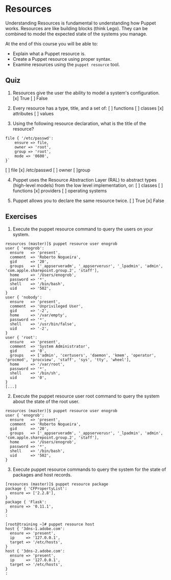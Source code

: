 # Resources

Understanding Resources is fundamental to understanding how Puppet works. Resources are like building blocks (think Lego). They can be combined to model the expected state of the systems you manage.

At the end of this course you will be able to:

* Explain what a Puppet resource is.
* Create a Puppet resource using proper syntax.
* Examine resources using the `puppet resource` tool.

## Quiz

1. Resources give the user the ability to model a system's configuration.
[x] True
[ ] False

2. Every resource has a type, title, and a set of:
[ ] functions
[ ] classes
[x] attributes
[ ] values

3. Using the following resource declaration, what is the title of the resource?
```
file { '/etc/passwd':
    ensure => file,
    owner => 'root',
    group => 'root',
    mode => '0600',
}`
```
[ ] file
[x] /etc/passwd
[ ] owner
[ ]group

4. Puppet uses the Resource Abstraction Layer (RAL) to abstract types (high-level models) from the low level implementation, or:
[ ] classes
[ ] functions
[x] providers
[ ] operating systems

5. Puppet allows you to declare the same resource twice.
[ ] True
[x] False

## Exercises

1. Execute the puppet resource command to query the users on your system.
```
resources (master)]$ puppet resource user enogrob
user { 'enogrob':
  ensure   => 'present',
  comment  => 'Roberto Nogueira',
  gid      => '20',
  groups   => ['_appserveradm', '_appserverusr', '_lpadmin', 'admin', 'com.apple.sharepoint.group.2', 'staff'],
  home     => '/Users/enogrob',
  password => '*',
  shell    => '/bin/bash',
  uid      => '502',
}
user { 'nobody':
  ensure   => 'present',
  comment  => 'Unprivileged User',
  gid      => '-2',
  home     => '/var/empty',
  password => '*',
  shell    => '/usr/bin/false',
  uid      => '-2',
}
user { 'root':
  ensure   => 'present',
  comment  => 'System Administrator',
  gid      => '0',
  groups   => ['admin', 'certusers', 'daemon', 'kmem', 'operator', 'procmod', 'procview', 'staff', 'sys', 'tty', 'wheel'],
  home     => '/var/root',
  password => '*',
  shell    => '/bin/sh',
  uid      => '0',
}
[...]
```

2. Execute the puppet resource user root command to query the system about the state of the root user.

```
resources (master)]$ puppet resource user enogrob
user { 'enogrob':
  ensure   => 'present',
  comment  => 'Roberto Nogueira',
  gid      => '20',
  groups   => ['_appserveradm', '_appserverusr', '_lpadmin', 'admin', 'com.apple.sharepoint.group.2', 'staff'],
  home     => '/Users/enogrob',
  password => '*',
  shell    => '/bin/bash',
  uid      => '502',
}
```

3. Execute puppet resource commands to query the system for the state of packages and host records.

```
[resources (master)]$ puppet resource package
package { 'CFPropertyList':
  ensure => ['2.2.8'],
}
package { 'Flask':
  ensure => '0.11.1',
}
:

[root@training ~]# puppet resource host
host { '3dns-1.adobe.com':
  ensure => 'present',
  ip     => '127.0.0.1',
  target => '/etc/hosts',
}
host { '3dns-2.adobe.com':
  ensure => 'present',
  ip     => '127.0.0.1',
  target => '/etc/hosts',
}
:
```